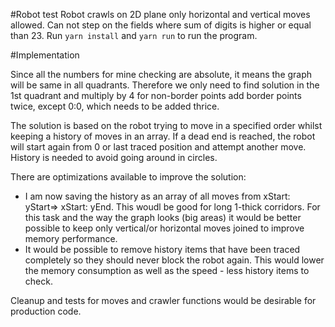 #Robot test
Robot crawls on 2D plane only horizontal and vertical moves allowed. 
Can not step on the fields where sum of digits is higher or equal than 23.
Run `yarn install` and `yarn run` to run the program.

#Implementation

Since all the numbers for mine checking are absolute, it means
the graph will be same in all quadrants. Therefore we only need to
find solution in the 1st quadrant and multiply by 4 for non-border points
add border points twice, except 0:0, which needs to be added thrice.

The solution is based on the robot trying to move in a specified order
whilst keeping a history of moves in an array. If a dead end is reached,
the robot will start again from 0 or last traced position and attempt another move.
History is needed to avoid going around in circles.

There are optimizations available to improve the solution:

-   I am now saving the history as an array of all moves from xStart: yStart=> xStart: yEnd.
    This woudl be good for long 1-thick corridors. For this task and the way the graph looks
    (big areas) it would be better possible to keep only vertical/or horizontal moves joined to
    improve memory performance.
-   It would be possible to remove history items that have been traced completely
    so they should never block the robot again. This would lower the memory consumption
    as well as the speed - less history items to check.

Cleanup and tests for moves and crawler functions would be desirable for production code.
